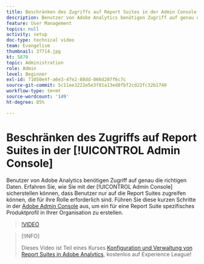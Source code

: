 ```yaml
---
title: Beschränken des Zugriffs auf Report Suites in der Admin Console
description: Benutzer von Adobe Analytics benötigen Zugriff auf genau die richtigen Daten. Erfahren Sie, wie Sie mit der Admin Console sicherstellen können, dass Benutzer nur auf die Report Suites zugreifen können, die für ihre Rolle erforderlich sind. Führen Sie diese kurzen Schritte in der Adobe Admin Console aus, um ein für eine Report Suite spezifisches Produktprofil in Ihrer Organisation zu erstellen.
feature: User Management
topics: null
activity: setup
doc-type: technical video
team: Evangelism
thumbnail: 37714.jpg
kt: 5870
topic: Administration
role: Admin
level: Beginner
exl-id: 71050e4f-a6e3-4fe2-88dd-866d207f6c7c
source-git-commit: 5c11ee3222e5e3f81a13ed8fbf2cd22fc32b1740
workflow-type: tm+mt
source-wordcount: '149'
ht-degree: 85%

---
```


# Beschränken des Zugriffs auf Report Suites in der [!UICONTROL Admin Console]

Benutzer von Adobe Analytics benötigen Zugriff auf genau die richtigen Daten. Erfahren Sie, wie Sie mit der [!UICONTROL Admin Console] sicherstellen können, dass Benutzer nur auf die Report Suites zugreifen können, die für ihre Rolle erforderlich sind. Führen Sie diese kurzen Schritte in der [Adobe Admin Console](https://adminconsole.adobe.com/de) aus, um ein für eine Report Suite spezifisches Produktprofil in Ihrer Organisation zu erstellen.

>[!VIDEO](https://video.tv.adobe.com/v/37714/?quality=12&learn=on)

>[!INFO]
>
> Dieses Video ist Teil eines Kurses [Konfiguration und Verwaltung von Report Suites in Adobe Analytics](https://experienceleague.adobe.com/?recommended=Analytics-A-1-2021.1.administration&amp;lang=de), kostenlos auf Experience League!